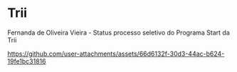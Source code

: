 # Trii
 Fernanda de Oliveira Vieira - Status processo seletivo do Programa Start da Trii






https://github.com/user-attachments/assets/66d6132f-30d3-44ac-b624-19fe1bc31816


